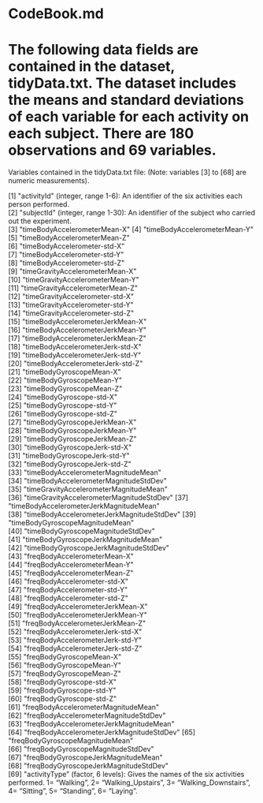 CodeBook.md====================================================The following data fields are contained in the dataset, tidyData.txt. The dataset includes the means and standard deviations of each variable for each activity on each subject. There are 180 observations and 69 variables.====================================================Variables contained in the tidyData.txt file: (Note: variables [3] to [68] are numeric measurements).
 [1] "activityId" (integer, range 1-6): An identifier of the six activities each person performed.                               [2] "subjectId"  (integer, range 1-30): An identifier of the subject who carried out the experiment.                           [3] "timeBodyAccelerometerMean-X"  [4] "timeBodyAccelerometerMean-Y"   [5] "timeBodyAccelerometerMean-Z"            [6] "timeBodyAccelerometer-std-X”                   [7] "timeBodyAccelerometer-std-Y"                              [8] "timeBodyAccelerometer-std-Z"              [9] "timeGravityAccelerometerMean-X"          [10] "timeGravityAccelerometerMean-Y"          [11] "timeGravityAccelerometerMean-Z"          [12] "timeGravityAccelerometer-std-X"          [13] "timeGravityAccelerometer-std-Y"          [14] "timeGravityAccelerometer-std-Z"          [15] "timeBodyAccelerometerJerkMean-X"         [16] "timeBodyAccelerometerJerkMean-Y"         [17] "timeBodyAccelerometerJerkMean-Z"         [18] "timeBodyAccelerometerJerk-std-X"         [19] "timeBodyAccelerometerJerk-std-Y"         [20] "timeBodyAccelerometerJerk-std-Z"         [21] "timeBodyGyroscopeMean-X"                 [22] "timeBodyGyroscopeMean-Y"                 [23] "timeBodyGyroscopeMean-Z"                 [24] "timeBodyGyroscope-std-X"                 [25] "timeBodyGyroscope-std-Y"                 [26] "timeBodyGyroscope-std-Z"                 [27] "timeBodyGyroscopeJerkMean-X"             [28] "timeBodyGyroscopeJerkMean-Y"             [29] "timeBodyGyroscopeJerkMean-Z"             [30] "timeBodyGyroscopeJerk-std-X"             [31] "timeBodyGyroscopeJerk-std-Y"             [32] "timeBodyGyroscopeJerk-std-Z"             [33] "timeBodyAccelerometerMagnitudeMean"      [34] "timeBodyAccelerometerMagnitudeStdDev"    [35] "timeGravityAccelerometerMagnitudeMean"   [36] "timeGravityAccelerometerMagnitudeStdDev" [37] "timeBodyAccelerometerJerkMagnitudeMean"  [38] "timeBodyAccelerometerJerkMagnitudeStdDev"[39] "timeBodyGyroscopeMagnitudeMean"          [40] "timeBodyGyroscopeMagnitudeStdDev"        [41] "timeBodyGyroscopeJerkMagnitudeMean"      [42] "timeBodyGyroscopeJerkMagnitudeStdDev"    [43] "freqBodyAccelerometerMean-X"             [44] "freqBodyAccelerometerMean-Y"             [45] "freqBodyAccelerometerMean-Z"             [46] "freqBodyAccelerometer-std-X"             [47] "freqBodyAccelerometer-std-Y"             [48] "freqBodyAccelerometer-std-Z"             [49] "freqBodyAccelerometerJerkMean-X"         [50] "freqBodyAccelerometerJerkMean-Y"         [51] "freqBodyAccelerometerJerkMean-Z"         [52] "freqBodyAccelerometerJerk-std-X"         [53] "freqBodyAccelerometerJerk-std-Y"         [54] "freqBodyAccelerometerJerk-std-Z"         [55] "freqBodyGyroscopeMean-X"                 [56] "freqBodyGyroscopeMean-Y"                 [57] "freqBodyGyroscopeMean-Z"                 [58] "freqBodyGyroscope-std-X"                 [59] "freqBodyGyroscope-std-Y"                 [60] "freqBodyGyroscope-std-Z"                 [61] "freqBodyAccelerometerMagnitudeMean"      [62] "freqBodyAccelerometerMagnitudeStdDev"    [63] "freqBodyAccelerometerJerkMagnitudeMean"  [64] "freqBodyAccelerometerJerkMagnitudeStdDev"[65] "freqBodyGyroscopeMagnitudeMean"          [66] "freqBodyGyroscopeMagnitudeStdDev"        [67] "freqBodyGyroscopeJerkMagnitudeMean"      [68] "freqBodyGyroscopeJerkMagnitudeStdDev"    [69] "activityType” (factor, 6 levels): Gives the names of the six activities performed. 1= “Walking”, 2= “Walking_Upstairs”, 3= “Walking_Downstairs”, 4= “Sitting”, 5= “Standing”, 6= “Laying”.       
